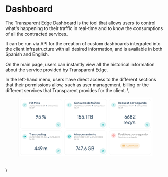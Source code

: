 # Dashboard

The Transparent Edge Dashboard is the tool that allows users to control what's happening to their traffic in real-time and to know the consumptions of all the contracted services.

It can be run via API for the creation of custom dashboards integrated into the client infrastructure with all desired information, and is available in both Spanish and English.

On the main page, users can instantly view all the historical information about the service provided by Transparent Edge.&#x20;

In the left-hand menu, users have direct access to the different sections that their permissions allow, such as user management, billing or the different services that Transparent provides for the client. \


<figure><img src="../../.gitbook/assets/image (105).png" alt=""><figcaption></figcaption></figure>

\
\

